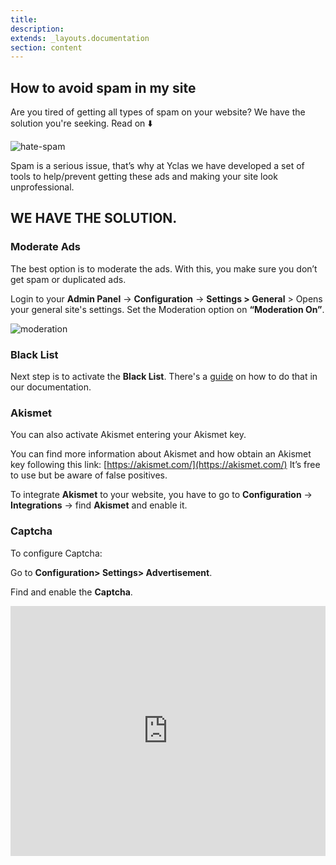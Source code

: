 ```yaml
---
title:
description:
extends: _layouts.documentation
section: content
---
```


## How to avoid spam in my site

Are you tired of getting all types of spam on your website? We have the solution you're seeking. Read on  ⬇️

![hate-spam](https://user-images.githubusercontent.com/55290441/80505840-8b58ee80-897d-11ea-9daa-788967714fa1.png)

Spam is a serious issue, that’s why at Yclas we have developed a set of tools to help/prevent getting these ads and making your site look unprofessional.

## WE HAVE THE SOLUTION.

### Moderate Ads

The best option is to moderate the ads. With this, you make sure you don’t get spam or duplicated ads.

Login to your **Admin Panel** ->  **Configuration** -> **Settings > General**  > Opens your general site's settings. Set the Moderation option on **“Moderation On”**.

![moderation](https://raw.githubusercontent.com/yclas/guides/master/images/moderation.png)



### Black List

Next step is to activate the **Black List**. There's a [guide](Plugins-activate-black-list.md) on how to do that in our documentation.

### Akismet

You can also activate Akismet entering your Akismet key.

  You can find more information about Akismet and how obtain an Akismet key following this link:  [https://akismet.com/](https://akismet.com/)  It’s free to use but be aware of false positives.
  
To integrate **Akismet** to your website, you have to go to **Configuration** -> **Integrations** -> find **Akismet** and enable it.  

### Captcha
To configure Captcha:

Go to  **Configuration> Settings> Advertisement**.

Find and enable the **Captcha**.


<iframe width="100%" height="400px" src="https://www.youtube.com/embed/gmjg2c-Mqyo" title="Yclas video" frameborder="0" allow="accelerometer; autoplay; clipboard-write; encrypted-media; gyroscope; picture-in-picture" allowfullscreen></iframe>
 


